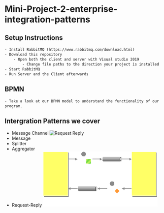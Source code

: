 # Mini-Project-2-enterprise-integration-patterns
## Setup Instructions
	- Install RabbitMQ (https://www.rabbitmq.com/download.html)
	- Download this repository
		- Open both the client and server with Visual studio 2019
			- Change file paths to the direction your project is installed
	- Start RabbitMQ
	- Run Server and the Client afterwards
	
## BPMN
	- Take a look at our BPMN model to understand the functionality of our program.
	
## Intergration Patterns we cover

- Message Channel
![Request Reply](https://www.enterpriseintegrationpatterns.com/img/MessageChannelSolution.gif)
- Message	
- Splitter
- Aggregator
- Request-Reply
![Request Reply](Patterns/RequestReply.png)

